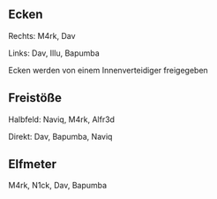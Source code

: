 Ecken
---
Rechts: M4rk, Dav

Links: Dav, Illu, Bapumba

Ecken werden von einem Innenverteidiger freigegeben



Freistöße
---
Halbfeld: Naviq, M4rk, Alfr3d

Direkt: Dav, Bapumba, Naviq


Elfmeter
---
M4rk, N1ck, Dav, Bapumba
